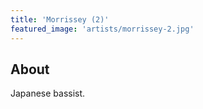 ```yaml
---
title: 'Morrissey (2)'
featured_image: 'artists/morrissey-2.jpg'
---
```


## About

Japanese bassist.
